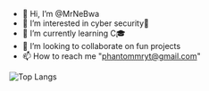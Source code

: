 - 👋 Hi, I’m @MrNeBwa
- 👀 I’m interested in cyber security🔐
- 🌱 I’m currently learning C🎓
- 💞️ I’m looking to collaborate on fun projects
- 📫 How to reach me "phantommryt@gmail.com"

<!---
MrNeBwa/MrNeBwa is a ✨ special ✨ repository because its `README.md` (this file) appears on your GitHub profile.
You can click the Preview link to take a look at your changes.
--->
![Top Langs](https://github-readme-stats.vercel.app/api/top-langs/?username=MrNeBwa&size_weight=0.5&count_weight=0.5)
